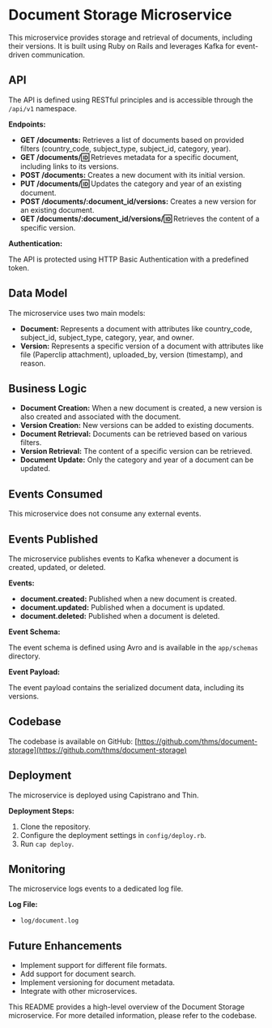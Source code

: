 # Document Storage Microservice

This microservice provides storage and retrieval of documents, including their versions. It is built using Ruby on Rails and leverages Kafka for event-driven communication.

## API

The API is defined using RESTful principles and is accessible through the `/api/v1` namespace.

**Endpoints:**

* **GET /documents:** Retrieves a list of documents based on provided filters (country_code, subject_type, subject_id, category, year).
* **GET /documents/:id:** Retrieves metadata for a specific document, including links to its versions.
* **POST /documents:** Creates a new document with its initial version.
* **PUT /documents/:id:** Updates the category and year of an existing document.
* **POST /documents/:document_id/versions:** Creates a new version for an existing document.
* **GET /documents/:document_id/versions/:id:** Retrieves the content of a specific version.

**Authentication:**

The API is protected using HTTP Basic Authentication with a predefined token.

## Data Model

The microservice uses two main models:

* **Document:** Represents a document with attributes like country_code, subject_id, subject_type, category, year, and owner.
* **Version:** Represents a specific version of a document with attributes like file (Paperclip attachment), uploaded_by, version (timestamp), and reason.

## Business Logic

* **Document Creation:** When a new document is created, a new version is also created and associated with the document.
* **Version Creation:** New versions can be added to existing documents.
* **Document Retrieval:** Documents can be retrieved based on various filters.
* **Version Retrieval:** The content of a specific version can be retrieved.
* **Document Update:** Only the category and year of a document can be updated.

## Events Consumed

This microservice does not consume any external events.

## Events Published

The microservice publishes events to Kafka whenever a document is created, updated, or deleted.

**Events:**

* **document.created:** Published when a new document is created.
* **document.updated:** Published when a document is updated.
* **document.deleted:** Published when a document is deleted.

**Event Schema:**

The event schema is defined using Avro and is available in the `app/schemas` directory.

**Event Payload:**

The event payload contains the serialized document data, including its versions.

## Codebase

The codebase is available on GitHub: [https://github.com/thms/document-storage](https://github.com/thms/document-storage)

## Deployment

The microservice is deployed using Capistrano and Thin.

**Deployment Steps:**

1. Clone the repository.
2. Configure the deployment settings in `config/deploy.rb`.
3. Run `cap deploy`.

## Monitoring

The microservice logs events to a dedicated log file.

**Log File:**

* `log/document.log`

## Future Enhancements

* Implement support for different file formats.
* Add support for document search.
* Implement versioning for document metadata.
* Integrate with other microservices.

This README provides a high-level overview of the Document Storage microservice. For more detailed information, please refer to the codebase.
